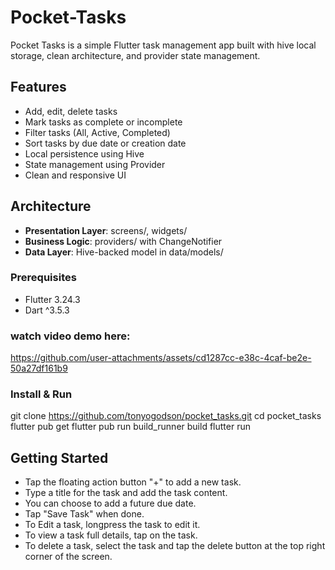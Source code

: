 # Pocket-Tasks
Pocket Tasks is a simple Flutter task management app built with hive local storage, clean architecture, and provider state management.
## Features
- Add, edit, delete tasks
- Mark tasks as complete or incomplete
- Filter tasks (All, Active, Completed)
- Sort tasks by due date or creation date
- Local persistence using Hive
- State management using Provider
- Clean and responsive UI

## Architecture
- **Presentation Layer**: screens/, widgets/
- **Business Logic**: providers/ with ChangeNotifier
- **Data Layer**: Hive-backed model in data/models/

### Prerequisites
- Flutter 3.24.3
- Dart ^3.5.3

### watch video demo here:
https://github.com/user-attachments/assets/cd1287cc-e38c-4caf-be2e-50a27df161b9

### Install & Run
git clone https://github.com/tonyogodson/pocket_tasks.git
cd pocket_tasks
flutter pub get
flutter pub run build_runner build
flutter run

## Getting Started
- Tap the floating action button "+" to add a new task.
- Type a title for the task and add the task content.
- You can choose to add a future due date.
- Tap "Save Task" when done.
- To Edit a task, longpress the task to edit it.
- To view a task full details, tap on the task.
- To delete a task, select the task and tap the delete button at the top right corner of the screen.
